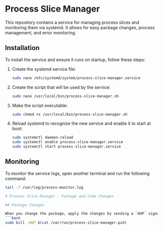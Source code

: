 # Process Slice Manager

This repository contains a service for managing process slices and monitoring them via systemd. It allows for easy package changes, process management, and error monitoring.

## Installation

To install the service and ensure it runs on startup, follow these steps:

1. Create the systemd service file:
    ```bash
    sudo nano /etc/systemd/system/process-slice-manager.service
    ```

2. Create the script that will be used by the service:
    ```bash
    sudo nano /usr/local/bin/process-slice-manager.sh
    ```

3. Make the script executable:
    ```bash
    sudo chmod +x /usr/local/bin/process-slice-manager.sh
    ```

4. Reload systemd to recognize the new service and enable it to start at boot:
    ```bash
    sudo systemctl daemon-reload
    sudo systemctl enable process-slice-manager.service
    sudo systemctl start process-slice-manager.service
    ```

## Monitoring

To monitor the service logs, open another terminal and run the following command:
```bash
tail -f /var/log/process-monitor.log

# Process Slice Manager - Package and Code Changes

## Package Changes

When you change the package, apply the changes by sending a `HUP` signal to the process manager:
```bash
sudo kill -HUP $(cat /var/run/process-slice-manager.pid)

